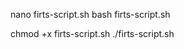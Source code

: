 nano firts-script.sh
bash firts-script.sh 

<!-- permisos de ejecución -->
chmod +x firts-script.sh
./firts-script.sh
